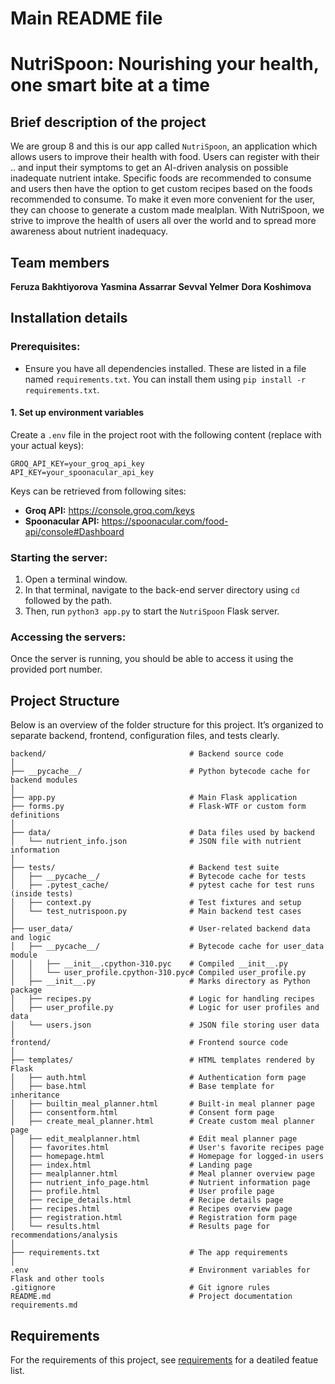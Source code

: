 # Main README file
# NutriSpoon: Nourishing your health, one smart bite at a time

## Brief description of the project

We are group 8 and this is our app called `NutriSpoon`, an application which allows users to improve their health with food. Users can register with their .. and input their symptoms to get an AI-driven analysis on possible inadequate nutrient intake. Specific foods are recommended to consume and users then have the option to get custom recipes based on the foods recommended to consume. To make it even more convenient for the user, they can choose to generate a custom made mealplan. With NutriSpoon, we strive to improve the health of users all over the world and to spread more awareness about nutrient inadequacy.

## Team members

**Feruza Bakhtiyorova**
**Yasmina Assarrar**
**Sevval Yelmer**
**Dora Koshimova**

## Installation details

### Prerequisites:

- Ensure you have all dependencies installed. These are listed in a file named `requirements.txt`. You can install them using `pip install -r requirements.txt`.

#### 1. Set up environment variables

Create a `.env` file in the project root with the following content (replace with your actual keys):

```
GROQ_API_KEY=your_groq_api_key
API_KEY=your_spoonacular_api_key
```

Keys can be retrieved from following sites:
- **Groq API:** https://console.groq.com/keys
- **Spoonacular API:**  https://spoonacular.com/food-api/console#Dashboard

### Starting the server:

1. Open a terminal window.
2. In that terminal, navigate to the back-end server directory using `cd` followed by the path.
3. Then, run `python3 app.py` to start the `NutriSpoon` Flask server.

### Accessing the servers:

Once the server is running, you should be able to access it using the provided port number.

## Project Structure

Below is an overview of the folder structure for this project. It’s organized to separate backend, frontend, configuration files, and tests clearly.

```
backend/                                # Backend source code
│
├── __pycache__/                        # Python bytecode cache for backend modules
│
├── app.py                              # Main Flask application
├── forms.py                            # Flask-WTF or custom form definitions
│
├── data/                               # Data files used by backend
│   └── nutrient_info.json              # JSON file with nutrient information
│
├── tests/                              # Backend test suite
│   ├── __pycache__/                    # Bytecode cache for tests
│   ├── .pytest_cache/                  # pytest cache for test runs (inside tests)
│   ├── context.py                      # Test fixtures and setup
│   └── test_nutrispoon.py              # Main backend test cases
│
├── user_data/                          # User-related backend data and logic
│   ├── __pycache__/                    # Bytecode cache for user_data module
│   │   ├── __init__.cpython-310.pyc    # Compiled __init__.py
│   │   └── user_profile.cpython-310.pyc# Compiled user_profile.py
│   ├── __init__.py                     # Marks directory as Python package
│   ├── recipes.py                      # Logic for handling recipes
│   ├── user_profile.py                 # Logic for user profiles and data
│   └── users.json                      # JSON file storing user data
│
frontend/                               # Frontend source code
│
├── templates/                          # HTML templates rendered by Flask
│   ├── auth.html                       # Authentication form page
│   ├── base.html                       # Base template for inheritance
│   ├── builtin_meal_planner.html       # Built-in meal planner page
│   ├── consentform.html                # Consent form page
│   ├── create_meal_planner.html        # Create custom meal planner page
│   ├── edit_mealplanner.html           # Edit meal planner page
│   ├── favorites.html                  # User's favorite recipes page
│   ├── homepage.html                   # Homepage for logged-in users
│   ├── index.html                      # Landing page
│   ├── mealplanner.html                # Meal planner overview page
│   ├── nutrient_info_page.html         # Nutrient information page
│   ├── profile.html                    # User profile page
│   ├── recipe_details.html             # Recipe details page
│   ├── recipes.html                    # Recipes overview page
│   ├── registration.html               # Registration form page
│   └── results.html                    # Results page for recommendations/analysis
│
├── requirements.txt                    # The app requirements
│
.env                                    # Environment variables for Flask and other tools
.gitignore                              # Git ignore rules
README.md                               # Project documentation  
requirements.md                 
```


## Requirements

For the requirements of this project, see [requirements](requirements.md) for a deatiled featue list.



